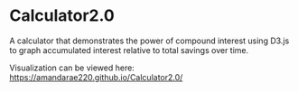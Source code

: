 # Calculator2.0

A calculator that demonstrates the power of compound interest using D3.js to graph accumulated interest relative to total savings over time.

Visualization can be viewed here: https://amandarae220.github.io/Calculator2.0/
